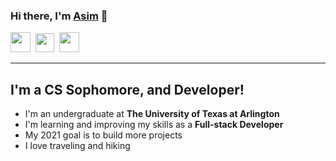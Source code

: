 ### Hi there, I'm [Asim][website] :wave:

[<img height="32" width="32" src="https://img.icons8.com/fluent/48/000000/linkedin.png"/>][linkedin]&nbsp;&nbsp;[<img height="30" width="30" src="https://img.icons8.com/dusk/64/000000/domain.png"/>][website]&nbsp;&nbsp;[<img height="32" width="32" src="https://img.icons8.com/color/48/000000/twitter--v1.png"/>][twitter]
<hr>

## I'm a CS Sophomore, and Developer!
- I'm an undergraduate at **The University of Texas at Arlington**
- I'm learning and improving my skills as a **Full-stack Developer**
- My 2021 goal is to build more projects
- I love traveling and hiking

[linkedin]: https://www.linkedin.com/in/asimregmi/
[twitter]: https://twitter.com/asimregmi1998
[github]: https://github.com/asimregmi
[website]: https://www.asimregmi.com/





<!---
asimregmi/asimregmi is a ✨ special ✨ repository because its `README.md` (this file) appears on your GitHub profile.
You can click the Preview link to take a look at your changes.
--->

